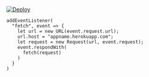 ﻿[![Deploy](https://www.herokucdn.com/deploy/button.png)](https://dashboard.heroku.com/new?template=https://github.com/kinoko22/vieu2m.git)

```
addEventListener(
  "fetch", event => {
    let url = new URL(event.request.url);
    url.host = "appname.herokuapp.com";
    let request = new Request(url, event.request);
    event.respondWith(
      fetch(request)
    )
  }
)
```
